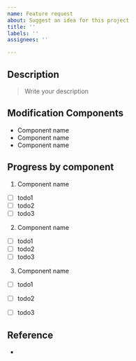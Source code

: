 ```yaml
---
name: Feature request
about: Suggest an idea for this project
title: ''
labels: ''
assignees: ''

---
```


## Description
> Write your description

## Modification Components
- Component name
- Component name
- Component name

## Progress by component
1. Component name
- [ ] todo1
- [ ] todo2
- [ ] todo3

2.  Component name
- [ ] todo1
- [ ] todo2
- [ ] todo3

3. Component name
- [ ] todo1
- [ ] todo2
- [ ] todo3


## Reference
-
